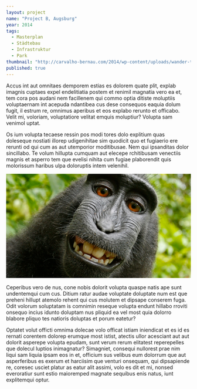 ```yaml
---
layout: project
name: "Project B, Augsburg"
year: 2014
tags: 
  - Masterplan
  - Städtebau
  - Infrastruktur
  - Park
thumbnail: "http://carvalho-bernau.com/2014/wp-content/uploads/wander-thumb-3-500x565.png"
published: true
---
```


Accus int aut omnitaes demporem estias es dolorem quate plit, explab imagnis cuptaes expel endelitiatia postem et renimil magnatia vero ea et, tem cora pos audani nem facillenem qui commo optia ditiste moluptiis voluptaernam int acepuda ndantibea cus dese consequos eaquia dolum fugit, il estrum re, omnimus aperibus et eos explabo rerunto et officabo. Velit mi, voloriam, voluptatiore velitat emquis moluptiur? Volupta sam venimol uptat.

Os ium volupta tecaese ressin pos modi tores dolo explitium quas doleseque nostiati illorep udigenihitae sim quodicit quo et fugiaerio ere rerunti od qui cum as aut utemporior moditibusae. Nem qui ipsanditas dolor sincillabo. Te volum hillupta cumquam aut elecepe rchitibusam venectiis magnis et asperro tem que evelisi nihita cum fugiae plaborendit quis molorissum haribus ulpa doloruptis intem velenihil.

![me-so-selfie.jpg](/asset/image/me-so-selfie.jpg)

Ceperibus vero de nus, cone nobis dolorit volupta quaspe natis ape sunt undentemqui cum cus.
Ditium ratur audae voluptate doluptate num est que preheni hillupt atemolo rehent qui cus molutem et dipsape conserem fuga. Odit volorum soluptatam is comnimin reseque volupta endunt hillabo rroviti onsequo incius idunto doluptam nus pliquid ea vel most quia dolorro blabore pliquo tes natioris doluptas et porum eatetur?

Optatet volut officti omnima dolecae volo officat istiam iniendicat et es id es rernati corentem dolorep erumque most istist, atectis ullor acesciant aut aut dolorit asperepe volupta epudam, sunt verum rerum elitatest reperepelles que dolecul luptios inimagnatur? Simagniet, consequi nullorest prae nim liqui sam liquia ipsam eos in et, officium sus velibus eum dolorrum que aut asperferibus es exerum et harciisim que venturi onsequam, qui dipsapiende re, coresec usciet platur as eatur alit assimi, volo es dit et mi, nonsed everoratiur sunt estio maioremped magnate sequibus enis natus, iunt explitemqui optur.